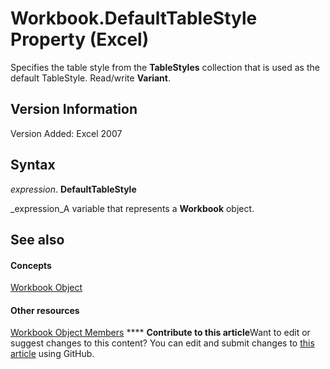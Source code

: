 
# Workbook.DefaultTableStyle Property (Excel)

Specifies the table style from the  **TableStyles** collection that is used as the default TableStyle. Read/write **Variant**.


## Version Information

Version Added: Excel 2007 


## Syntax

 _expression_. **DefaultTableStyle**

 _expression_A variable that represents a  **Workbook** object.


## See also


#### Concepts


 [Workbook Object](8c00aa60-c974-eed3-0812-3c9625eb0d4c.md)
#### Other resources


 [Workbook Object Members](dce102a3-25de-3ff4-2ce5-bc56e08baca7.md)
****   **Contribute to this article**Want to edit or suggest changes to this content? You can edit and submit changes to  [this article](https://github.com/jhershey00/VBA_Excel_Test/OpenXMLCon/articles/2dc86b2c-0047-53b5-3cc4-af15c36b78cf.md) using GitHub.


